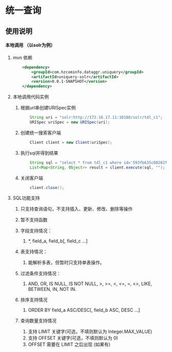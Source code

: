 # 统一查询
## 使用说明

#### 本地调用 （以solr为例）
1. mvn 依赖
	~~~xml
		<dependency>
			<groupId>com.hzcominfo.dataggr.uniquery</groupId>
			<artifactId>uniquery-solr</artifactId>
			<version>0.0.1-SNAPSHOT</version>
		</dependency>
	~~~

1. 本地调用代码实例
	1. 根据url串创建URISpec实例
		~~~java
			String uri = "solr:http://172.16.17.11:10180/solr/tdl_c1";
			URISpec uriSpec = new URISpec(uri);
		~~~
		
	1. 创建统一搜索客户端
		~~~java
			Client client = new Client(uriSpec);
		~~~
		
	1. 执行sql并得到结果
		~~~java
			String sql = "select * from tdl_c1 where id='593fb635c00282f4af41bdd0' and XB_FORMAT_s='男'";
			List<Map<String, Object>> result = client.execute(sql, "");
		~~~
	
	1. 关闭客户端
		~~~java
			client.close();
		~~~
		
1. SQL功能支持
	1. 只支持查询语句，不支持插入、更新、修改、删除等操作
	
	1. 暂不支持函数
	
	1. 字段支持情况：
	    1. *, field_a, field_b[, field_c ...]
	    
	1. 表支持情况：
	    1. 能解析多表，但暂时只支持单表操作。
	    
	1. 过滤条件支持情况：
	    1. AND, OR, IS NULL, IS NOT NULL, >, >=, <, <=, =, <>, LIKE, BETWEEN, IN, NOT IN.
	    
	1. 排序支持情况
	    1. ORDER BY field_a ASC/DESC[, field_b ASC, DESC ...]
	    
	1. 查询数量支持情况
	    1. 支持 LIMIT 关键字(可选，不填则默认为 Integer.MAX_VALUE)
	    2. 支持 OFFSET 关键字(可选，不填则默认为 0)
	    3. OFFSET 需要在 LIMIT 之后出现 (如果有)